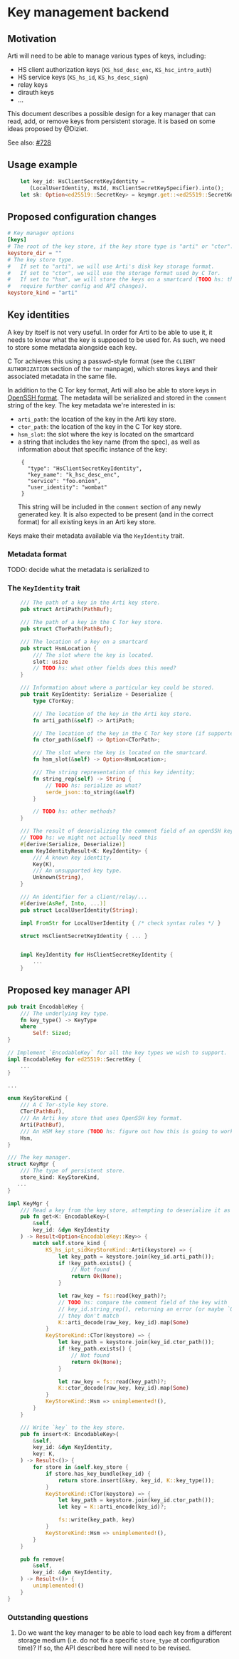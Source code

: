 # Key management backend

## Motivation
Arti will need to be able to manage various types of keys, including:
   * HS client authorization keys (`KS_hsd_desc_enc`, `KS_hsc_intro_auth`)
   * HS service keys (`KS_hs_id`, `KS_hs_desc_sign`)
   * relay keys
   * dirauth keys
   * ...

This document describes a possible design for a key manager that can read, add,
or remove keys from persistent storage. It is based on some ideas proposed by
@Diziet.

See also: [#728]

## Usage example

```rust
    let key_id: HsClientSecretKeyIdentity =
       (LocalUserIdentity, HsId, HsClientSecretKeySpecifier).into();
    let sk: Option<ed25519::SecretKey> = keymgr.get::<ed25519::SecretKey>(key_id)?;
```

## Proposed configuration changes

```toml
# Key manager options
[keys]
# The root of the key store, if the key store type is "arti" or "ctor".
keystore_dir = ""
# The key store type.
#   If set to "arti", we will use Arti's disk key storage format.
#   If set to "ctor", we will use the storage format used by C Tor.
#   If set to "hsm", we will store the keys on a smartcard (TODO hs: this will
#   require further config and API changes).
keystore_kind = "arti"
```

## Key identities

A key by itself is not very useful. In order for Arti to be able to use it, it
needs to know what the key is supposed to be used for. As such, we need to store
some metadata alongside each key.

C Tor achieves this using a passwd-style format (see the `CLIENT AUTHORIZATION`
section of the `tor` manpage), which stores keys and their associated metadata
in the same file.

In addition to the C Tor key format, Arti will also be able to store keys
in [OpenSSH format]. The metadata will be serialized and stored in the `comment`
string of the key. The key metadata we're interested in is:
* `arti_path`: the location of the key in the Arti key store.
* `ctor_path`: the location of the key in the C Tor key store.
* `hsm_slot`: the slot where the key is located on the smartcard
* a string that includes the key name (from the spec), as well as information
  about that specific instance of the key:
  ```
   {
     "type": "HsClientSecretKeyIdentity",
     "key_name": "k_hsc_desc_enc",
     "service": "foo.onion",
     "user_identity": "wombat"
   }
  ```
  This string will be included in the `comment` section of any newly generated
  key. It is also expected to be present (and in the correct format) for all
  existing keys in an Arti key store.

Keys make their metadata available via the `KeyIdentity` trait.

### Metadata format

TODO: decide what the metadata is serialized to

### The `KeyIdentity` trait

```rust
    /// The path of a key in the Arti key store.
    pub struct ArtiPath(PathBuf);

    /// The path of a key in the C Tor key store.
    pub struct CTorPath(PathBuf);

    /// The location of a key on a smartcard
    pub struct HsmLocation {
        /// The slot where the key is located.
        slot: usize
        // TODO hs: what other fields does this need?
    }

    /// Information about where a particular key could be stored.
    pub trait KeyIdentity: Serialize + Deserialize {
        type CTorKey;

        /// The location of the key in the Arti key store.
        fn arti_path(&self) -> ArtiPath;

        /// The location of the key in the C Tor key store (if supported).
        fn ctor_path(&self) -> Option<CTorPath>;

        /// The slot where the key is located on the smartcard.
        fn hsm_slot(&self) -> Option<HsmLocation>;

        /// The string representation of this key identity;
        fn string_rep(self) -> String {
            // TODO hs: serialize as what?
            serde_json::to_string(&self)
        }

        // TODO hs: other methods?
    }

    /// The result of deserializing the comment field of an openSSH key.
    // TODO hs: we might not actually need this
    #[derive(Serialize, Deserialize)]
    enum KeyIdentityResult<K: KeyIdentity> {
        /// A known key identity.
        Key(K),
        /// An unsupported key type.
        Unknown(String),
    }

    /// An identifier for a client/relay/...
    #[derive(AsRef, Into, ...)]
    pub struct LocalUserIdentity(String);

    impl FromStr for LocalUserIdentity { /* check syntax rules */ }

    struct HsClientSecretKeyIdentity { ... }


    impl KeyIdentity for HsClientSecretKeyIdentity {
        ...
    }

```

## Proposed key manager API

```rust
pub trait EncodableKey {
    /// The underlying key type.
    fn key_type() -> KeyType
    where
        Self: Sized;
}

// Implement `EncodableKey` for all the key types we wish to support.
impl EncodableKey for ed25519::SecretKey {
    ...
}

...

enum KeyStoreKind {
    /// A C Tor-style key store.
    CTor(PathBuf),
    /// An Arti key store that uses OpenSSH key format.
    Arti(PathBuf),
    /// An HSM key store (TODO hs: figure out how this is going to work).
    Hsm,
}

/// The key manager.
struct KeyMgr {
    /// The type of persistent store.
    store_kind: KeyStoreKind,
   ...
}

impl KeyMgr {
    /// Read a key from the key store, attempting to deserialize it as `K`.
    pub fn get<K: EncodableKey>(
        &self,
        key_id: &dyn KeyIdentity
    ) -> Result<Option<EncodableKey::Key>> {
        match self.store_kind {
            KS_hs_ipt_sidKeyStoreKind::Arti(keystore) => {
                let key_path = keystore.join(key_id.arti_path());
                if !key_path.exists() {
                    // Not found
                    return Ok(None);
                }

                let raw_key = fs::read(key_path)?;
                // TODO hs: compare the comment field of the key with
                // key_id.string_rep(), returning an error (or maybe `Ok(None)`) if
                // they don't match
                K::arti_decode(raw_key, key_id).map(Some)
            }
            KeyStoreKind::CTor(keystore) => {
                let key_path = keystore.join(key_id.ctor_path());
                if !key_path.exists() {
                    // Not found
                    return Ok(None);
                }

                let raw_key = fs::read(key_path)?;
                K::ctor_decode(raw_key, key_id).map(Some)
            }
            KeyStoreKind::Hsm => unimplemented!(),
        }
    }

    /// Write `key` to the key store.
    pub fn insert<K: EncodableKey>(
        &self,
        key_id: &dyn KeyIdentity,
        key: K,
    ) -> Result<()> {
        for store in &self.key_store {
            if store.has_key_bundle(key_id) {
                return store.insert(&key, key_id, K::key_type());
            }
            KeyStoreKind::CTor(keystore) => {
                let key_path = keystore.join(key_id.ctor_path());
                let key = K::arti_encode(key_id)?;

                fs::write(key_path, key)
            }
            KeyStoreKind::Hsm => unimplemented!(),
        }
    }

    pub fn remove(
        &self,
        key_id: &dyn KeyIdentity,
    ) -> Result<()> {
        unimplemented!()
    }
}
```

### Outstanding questions

1. Do we want the key manager to be able to load each key from a different
   storage medium (i.e. do not fix a specific `store_type` at configuration
   time)? If so, the API described here will need to be revised.

[#728]: https://gitlab.torproject.org/tpo/core/arti/-/issues/728
[OpenSSH format]: https://coolaj86.com/articles/the-openssh-private-key-format/
